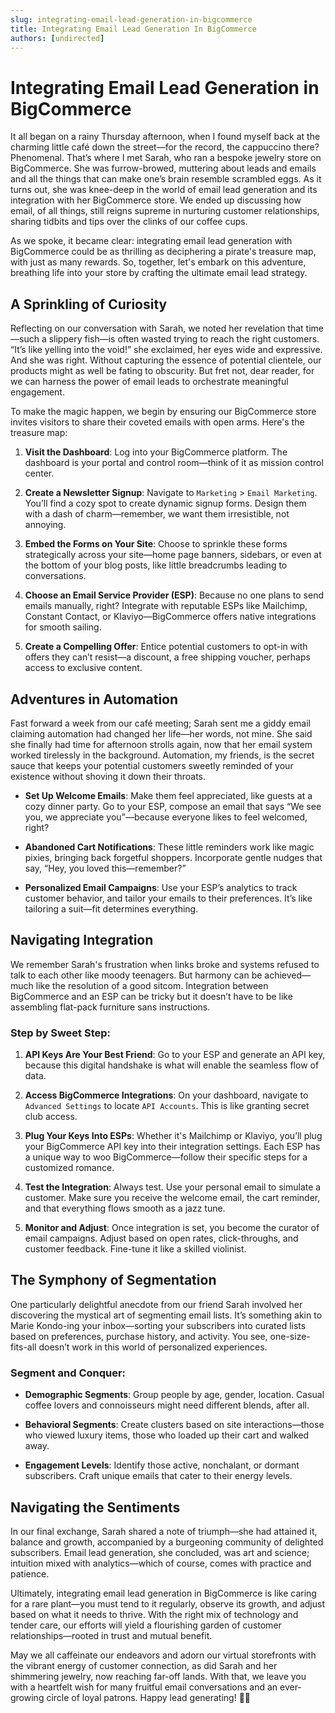 ```yaml
---
slug: integrating-email-lead-generation-in-bigcommerce
title: Integrating Email Lead Generation In BigCommerce
authors: [undirected]
---
```



# Integrating Email Lead Generation in BigCommerce

It all began on a rainy Thursday afternoon, when I found myself back at the charming little café down the street—for the record, the cappuccino there? Phenomenal. That’s where I met Sarah, who ran a bespoke jewelry store on BigCommerce. She was furrow-browed, muttering about leads and emails and all the things that can make one’s brain resemble scrambled eggs. As it turns out, she was knee-deep in the world of email lead generation and its integration with her BigCommerce store. We ended up discussing how email, of all things, still reigns supreme in nurturing customer relationships, sharing tidbits and tips over the clinks of our coffee cups.

As we spoke, it became clear: integrating email lead generation with BigCommerce could be as thrilling as deciphering a pirate's treasure map, with just as many rewards. So, together, let's embark on this adventure, breathing life into your store by crafting the ultimate email lead strategy.

## A Sprinkling of Curiosity 

Reflecting on our conversation with Sarah, we noted her revelation that time—such a slippery fish—is often wasted trying to reach the right customers. “It’s like yelling into the void!” she exclaimed, her eyes wide and expressive. And she was right. Without capturing the essence of potential clientele, our products might as well be fating to obscurity. But fret not, dear reader, for we can harness the power of email leads to orchestrate meaningful engagement. 

To make the magic happen, we begin by ensuring our BigCommerce store invites visitors to share their coveted emails with open arms. Here's the treasure map:

1. **Visit the Dashboard**: Log into your BigCommerce platform. The dashboard is your portal and control room—think of it as mission control center.

2. **Create a Newsletter Signup**: Navigate to `Marketing` > `Email Marketing`. You’ll find a cozy spot to create dynamic signup forms. Design them with a dash of charm—remember, we want them irresistible, not annoying.

3. **Embed the Forms on Your Site**: Choose to sprinkle these forms strategically across your site—home page banners, sidebars, or even at the bottom of your blog posts, like little breadcrumbs leading to conversations.

4. **Choose an Email Service Provider (ESP)**: Because no one plans to send emails manually, right? Integrate with reputable ESPs like Mailchimp, Constant Contact, or Klaviyo—BigCommerce offers native integrations for smooth sailing.

5. **Create a Compelling Offer**: Entice potential customers to opt-in with offers they can’t resist—a discount, a free shipping voucher, perhaps access to exclusive content. 

## Adventures in Automation

Fast forward a week from our café meeting; Sarah sent me a giddy email claiming automation had changed her life—her words, not mine. She said she finally had time for afternoon strolls again, now that her email system worked tirelessly in the background. Automation, my friends, is the secret sauce that keeps your potential customers sweetly reminded of your existence without shoving it down their throats.

- **Set Up Welcome Emails**: Make them feel appreciated, like guests at a cozy dinner party. Go to your ESP, compose an email that says “We see you, we appreciate you”—because everyone likes to feel welcomed, right?

- **Abandoned Cart Notifications**: These little reminders work like magic pixies, bringing back forgetful shoppers. Incorporate gentle nudges that say, “Hey, you loved this—remember?”

- **Personalized Email Campaigns**: Use your ESP’s analytics to track customer behavior, and tailor your emails to their preferences. It’s like tailoring a suit—fit determines everything.

## Navigating Integration

We remember Sarah's frustration when links broke and systems refused to talk to each other like moody teenagers. But harmony can be achieved—much like the resolution of a good sitcom. Integration between BigCommerce and an ESP can be tricky but it doesn’t have to be like assembling flat-pack furniture sans instructions.

### Step by Sweet Step:

1. **API Keys Are Your Best Friend**: Go to your ESP and generate an API key, because this digital handshake is what will enable the seamless flow of data.

2. **Access BigCommerce Integrations**: On your dashboard, navigate to `Advanced Settings` to locate `API Accounts`. This is like granting secret club access.

3. **Plug Your Keys Into ESPs**: Whether it's Mailchimp or Klaviyo, you’ll plug your BigCommerce API key into their integration settings. Each ESP has a unique way to woo BigCommerce—follow their specific steps for a customized romance.

4. **Test the Integration**: Always test. Use your personal email to simulate a customer. Make sure you receive the welcome email, the cart reminder, and that everything flows smooth as a jazz tune.

5. **Monitor and Adjust**: Once integration is set, you become the curator of email campaigns. Adjust based on open rates, click-throughs, and customer feedback. Fine-tune it like a skilled violinist.

## The Symphony of Segmentation

One particularly delightful anecdote from our friend Sarah involved her discovering the mystical art of segmenting email lists. It’s something akin to Marie Kondo-ing your inbox—sorting your subscribers into curated lists based on preferences, purchase history, and activity. You see, one-size-fits-all doesn’t work in this world of personalized experiences.

### Segment and Conquer:

- **Demographic Segments**: Group people by age, gender, location. Casual coffee lovers and connoisseurs might need different blends, after all.

- **Behavioral Segments**: Create clusters based on site interactions—those who viewed luxury items, those who loaded up their cart and walked away.

- **Engagement Levels**: Identify those active, nonchalant, or dormant subscribers. Craft unique emails that cater to their energy levels.

## Navigating the Sentiments

In our final exchange, Sarah shared a note of triumph—she had attained it, balance and growth, accompanied by a burgeoning community of delighted subscribers. Email lead generation, she concluded, was art and science; intuition mixed with analytics—which of course, comes with practice and patience.

Ultimately, integrating email lead generation in BigCommerce is like caring for a rare plant—you must tend to it regularly, observe its growth, and adjust based on what it needs to thrive. With the right mix of technology and tender care, our efforts will yield a flourishing garden of customer relationships—rooted in trust and mutual benefit.

May we all caffeinate our endeavors and adorn our virtual storefronts with the vibrant energy of customer connection, as did Sarah and her shimmering jewelry, now reaching far-off lands. With that, we leave you with a heartfelt wish for many fruitful email conversations and an ever-growing circle of loyal patrons. Happy lead generating! 🤖✨